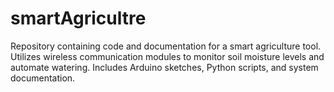 # smartAgricultre
Repository containing code and documentation for a smart agriculture tool. Utilizes wireless communication modules to monitor soil moisture levels and automate watering. Includes Arduino sketches, Python scripts, and system documentation.
